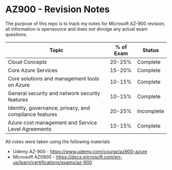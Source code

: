# AZ900 - Revision Notes

The purpose of this repo is to track my notes for Microsoft AZ-900 revision, all information is opensource and does not divulge any actual exam questions. 

|Topic|% of Exam|Status|
|---|---|---|
|Cloud Concepts|20-25%|Complete|
|Core Azure Services|15-20%|Complete|
|Core solutions and management tools on Azure|10-15%|Complete|
|General security and network security features|10-15%|Complete|
|Identity, governance, privacy, and compliance features|20-25%|Incomplete|
|Azure cost management and Service Level Agreements|10-15%|Complete|


All notes were taken using the following materials
- Udemy AZ-900 - https://www.udemy.com/course/az900-azure
- Microsoft AZ0900 - https://docs.microsoft.com/en-us/learn/certifications/exams/az-900
